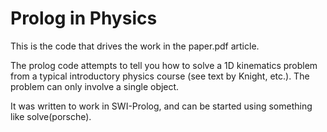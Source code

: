 # Prolog in Physics

This is the code that drives the work in the paper.pdf article.

The prolog code attempts to tell you how to solve a 1D
kinematics problem from a typical introductory physics
course (see text by Knight, etc.).  The problem can only
involve a single object.

It was written to work in SWI-Prolog, and can be started
using something like solve(porsche).


